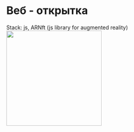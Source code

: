 # Веб - открытка
Stack: js, ARNft (js library for augmented reality)
<img src= https://raw.githubusercontent.com/artoolkitx/artoolkit5/master/doc/Marker%20images/pinball.jpg width="250"/>
